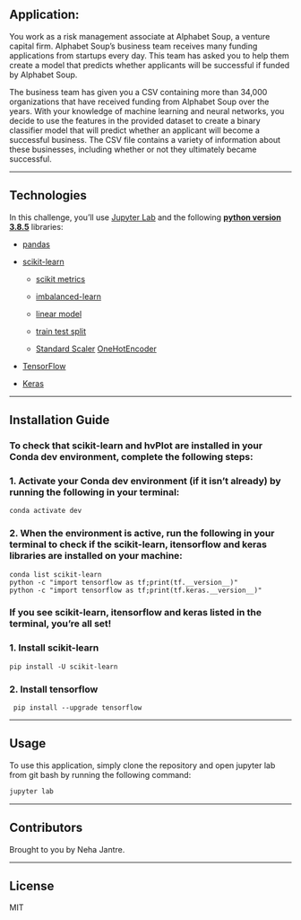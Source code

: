 ## Application:
You work as a risk management associate at Alphabet Soup, a venture capital firm. Alphabet Soup’s business team receives many funding applications from startups every day. This team has asked you to help them create a model that predicts whether applicants will be successful if funded by Alphabet Soup.

The business team has given you a CSV containing more than 34,000 organizations that have received funding from Alphabet Soup over the years. With your knowledge of machine learning and neural networks, you decide to use the features in the provided dataset to create a binary classifier model that will predict whether an applicant will become a successful business. The CSV file contains a variety of information about these businesses, including whether or not they ultimately became successful.

---
## Technologies

In this challenge, you’ll use [Jupyter Lab](https://jupyterlab.readthedocs.io/en/stable/) and the following  **[python version 3.8.5](https://www.python.org/downloads/)** libraries:


* [pandas](https://pandas.pydata.org/docs/)

* [scikit-learn](https://scikit-learn.org/stable/)
    * [scikit metrics](https://scikit-learn.org/stable/modules/model_evaluation.html) 
    *  [imbalanced-learn](https://imbalanced-learn.org/stable/) 
    *  [linear model](https://scikit-learn.org/stable/modules/linear_model.html)
    * [train test split](https://scikit-learn.org/stable/modules/generated/sklearn.model_selection.train_test_split.html) 

    *  [Standard Scaler](https://scikit-learn.org/stable/modules/generated/sklearn.preprocessing.StandardScaler.html)
     [OneHotEncoder](https://scikit-learn.org/stable/modules/generated/sklearn.preprocessing.OneHotEncoder.html)
* [TensorFlow](https://www.tensorflow.org/)
* [Keras](https://keras.io/)
---
## Installation Guide


  ### To check that scikit-learn and hvPlot are installed in your Conda dev environment, complete the following steps:

  ### 1. Activate your Conda dev environment (if it isn’t already) by running the following in your terminal:
```
conda activate dev
```
### 2. When the environment is active, run the following in your terminal to check if the scikit-learn, itensorflow and keras libraries are installed on your machine:
```
conda list scikit-learn
python -c "import tensorflow as tf;print(tf.__version__)"
python -c "import tensorflow as tf;print(tf.keras.__version__)"
```
### If you see scikit-learn, itensorflow and keras listed in the terminal, you’re all set!

  ### 1. Install scikit-learn
```
pip install -U scikit-learn
```
### 2. Install tensorflow
```
 pip install --upgrade tensorflow
```

---
## Usage

To use this application, simply clone the repository and open jupyter lab from git bash by running the following command:

```python
jupyter lab
```


---


## Contributors

Brought to you by Neha Jantre.

---

## License

MIT
